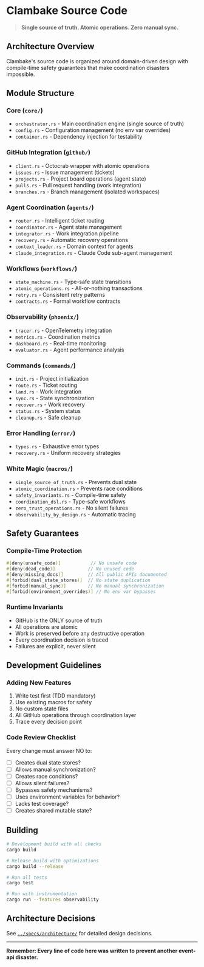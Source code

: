 # Clambake Source Code

> **Single source of truth. Atomic operations. Zero manual sync.**

## Architecture Overview

Clambake's source code is organized around domain-driven design with compile-time safety guarantees that make coordination disasters impossible.

## Module Structure

### Core (`core/`)
- `orchestrator.rs` - Main coordination engine (single source of truth)
- `config.rs` - Configuration management (no env var overrides)
- `container.rs` - Dependency injection for testability

### GitHub Integration (`github/`)
- `client.rs` - Octocrab wrapper with atomic operations
- `issues.rs` - Issue management (tickets)
- `projects.rs` - Project board operations (agent state)
- `pulls.rs` - Pull request handling (work integration)
- `branches.rs` - Branch management (isolated workspaces)

### Agent Coordination (`agents/`)
- `router.rs` - Intelligent ticket routing
- `coordinator.rs` - Agent state management
- `integrator.rs` - Work integration pipeline
- `recovery.rs` - Automatic recovery operations
- `context_loader.rs` - Domain context for agents
- `claude_integration.rs` - Claude Code sub-agent management

### Workflows (`workflows/`)
- `state_machine.rs` - Type-safe state transitions
- `atomic_operations.rs` - All-or-nothing transactions
- `retry.rs` - Consistent retry patterns
- `contracts.rs` - Formal workflow contracts

### Observability (`phoenix/`)
- `tracer.rs` - OpenTelemetry integration
- `metrics.rs` - Coordination metrics
- `dashboard.rs` - Real-time monitoring
- `evaluator.rs` - Agent performance analysis

### Commands (`commands/`)
- `init.rs` - Project initialization
- `route.rs` - Ticket routing
- `land.rs` - Work integration
- `sync.rs` - State synchronization
- `recover.rs` - Work recovery
- `status.rs` - System status
- `cleanup.rs` - Safe cleanup

### Error Handling (`error/`)
- `types.rs` - Exhaustive error types
- `recovery.rs` - Uniform recovery strategies

### White Magic (`macros/`)
- `single_source_of_truth.rs` - Prevents dual state
- `atomic_coordination.rs` - Prevents race conditions
- `safety_invariants.rs` - Compile-time safety
- `coordination_dsl.rs` - Type-safe workflows
- `zero_trust_operations.rs` - No silent failures
- `observability_by_design.rs` - Automatic tracing

## Safety Guarantees

### Compile-Time Protection
```rust
#[deny(unsafe_code)]           // No unsafe code
#[deny(dead_code)]            // No unused code
#[deny(missing_docs)]         // All public APIs documented
#[forbid(dual_state_stores)]  // No state duplication
#[forbid(manual_sync)]        // No manual synchronization
#[forbid(environment_overrides)] // No env var bypasses
```

### Runtime Invariants
- GitHub is the ONLY source of truth
- All operations are atomic
- Work is preserved before any destructive operation
- Every coordination decision is traced
- Failures are explicit, never silent

## Development Guidelines

### Adding New Features
1. Write test first (TDD mandatory)
2. Use existing macros for safety
3. No custom state files
4. All GitHub operations through coordination layer
5. Trace every decision point

### Code Review Checklist
Every change must answer NO to:
- [ ] Creates dual state stores?
- [ ] Allows manual synchronization?
- [ ] Creates race conditions?
- [ ] Allows silent failures?
- [ ] Bypasses safety mechanisms?
- [ ] Uses environment variables for behavior?
- [ ] Lacks test coverage?
- [ ] Creates shared mutable state?

## Building

```bash
# Development build with all checks
cargo build

# Release build with optimizations
cargo build --release

# Run all tests
cargo test

# Run with instrumentation
cargo run --features observability
```

## Architecture Decisions

See [`../specs/architecture/`](../specs/architecture/) for detailed design decisions.

---

**Remember: Every line of code here was written to prevent another event-api disaster.**